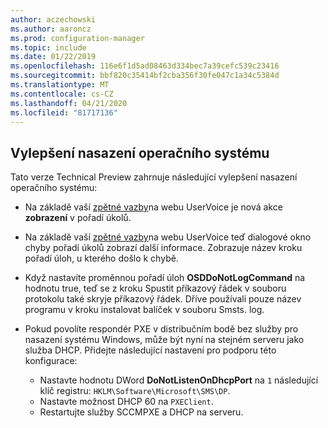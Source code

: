 ```yaml
---
author: aczechowski
ms.author: aaroncz
ms.prod: configuration-manager
ms.topic: include
ms.date: 01/22/2019
ms.openlocfilehash: 116e6f1d5ad08463d334bec7a39cefc539c23416
ms.sourcegitcommit: bbf820c35414bf2cba356f30fe047c1a34c5384d
ms.translationtype: MT
ms.contentlocale: cs-CZ
ms.lasthandoff: 04/21/2020
ms.locfileid: "81717136"
---
```

## <a name="improvements-to-os-deployment"></a><a name="bkmk_osd"></a>Vylepšení nasazení operačního systému
<!--3633146,3641475,3654172,3734270-->

Tato verze Technical Preview zahrnuje následující vylepšení nasazení operačního systému:

- Na základě vaší [zpětné vazby](https://configurationmanager.uservoice.com/forums/300492-ideas/suggestions/20361052-task-sequence-view-only-option)na webu UserVoice je nová akce **zobrazení** v pořadí úkolů. <!--3633146-->  

- Na základě vaší [zpětné vazby](https://configurationmanager.uservoice.com/forums/300492-ideas/suggestions/13880781-task-sequence-error-dialog-box-needs-to-show-step)na webu UserVoice teď dialogové okno chyby pořadí úkolů zobrazí další informace. Zobrazuje název kroku pořadí úloh, u kterého došlo k chybě. <!--3641475-->  

- Když nastavíte proměnnou pořadí úloh **OSDDoNotLogCommand** na hodnotu true, teď se z kroku Spustit příkazový řádek v souboru protokolu také skryje příkazový řádek. Dříve používali pouze název programu v kroku instalovat balíček v souboru Smsts. log.<!--3654172-->  

- Pokud povolíte respondér PXE v distribučním bodě bez služby pro nasazení systému Windows, může být nyní na stejném serveru jako služba DHCP. Přidejte následující nastavení pro podporu této konfigurace:<!--3734270-->  
    - Nastavte hodnotu DWord **DoNotListenOnDhcpPort** na `1` následující klíč registru: `HKLM\Software\Microsoft\SMS\DP`. 
    - Nastavte možnost DHCP 60 na `PXEClient`.  
    - Restartujte služby SCCMPXE a DHCP na serveru.  


